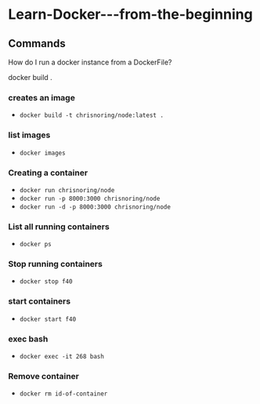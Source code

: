 # Learn-Docker---from-the-beginning

## Commands
How do I run a docker instance from a DockerFile?

docker build .


### creates an image

<!-- needed every Dockerfile change -->

- `docker build -t chrisnoring/node:latest .`

### list images

- `docker images`

### Creating a container

- `docker run chrisnoring/node`
- `docker run -p 8000:3000 chrisnoring/node`
- `docker run -d -p 8000:3000 chrisnoring/node`

### List all running containers

- `docker ps`

### Stop running containers

- `docker stop f40`

### start containers

- `docker start f40`

### exec bash

- `docker exec -it 268 bash`

### Remove container

- `docker rm id-of-container`
